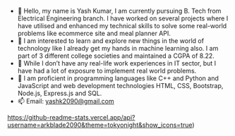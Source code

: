 - 👋 Hello, my name is Yash Kumar, I am currently pursuing B. Tech from Electrical Engineering branch. I have worked on several projects where I have utilised and enhanced my technical skills to solve some real-world problems like ecommerce site and meal planner API. 
- 👀 I am interested to learn and explore new things in the world of technology like I already get my hands in machine learning also. I am part of 3 different college societies and maintained a CGPA of 8.22.
- 🌱 While I don’t have any real-life work experiences in IT sector, but I have had a lot of exposure to implement real world problems. 
- 💞️ I am proficient in programming languages  like C++ and Python and JavaScript and web development technologies  HTML, CSS, Bootstrap, Node.js, Express.js and SQL.
- 📫 Email: yashk2090@gmail.com

https://github-readme-stats.vercel.app/api?username=arkblade2090&theme=tokyonight&show_icons=true)

<!---
darkblade2090/darkblade2090 is a ✨ special ✨ repository because its `README.md` (this file) appears on your GitHub profile.
You can click the Preview link to take a look at your changes.
--->
